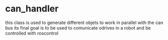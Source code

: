 # can_handler
this class is used to generate different objets to work in parallel with the can bus
its final goal is to be used to comunicate odrives in a robot and be controlled with roscontrol
